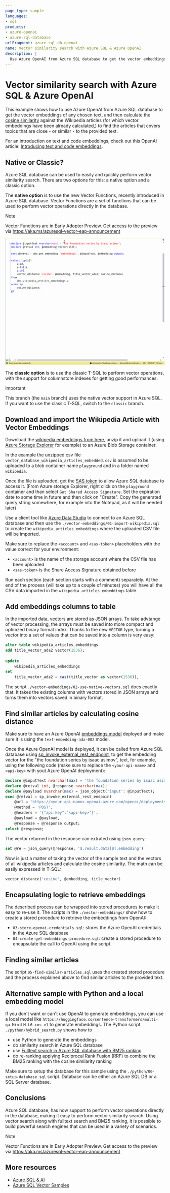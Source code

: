 ```yaml
---
page_type: sample
languages:
- sql
products:
- azure-openai
- azure-sql-database
urlFragment: azure-sql-db-openai
name: Vector similarity search with Azure SQL & Azure OpenAI
description: |
  Use Azure OpenAI from Azure SQL database to get the vector embeddings of any chosen text, and then calculate the cosine similarity to find related topics
---
```


# Vector similarity search with Azure SQL & Azure OpenAI

This example shows how to use Azure OpenAI from Azure SQL database to get the vector embeddings of any chosen text, and then calculate the [cosine similarity](https://learn.microsoft.com/en-us/azure/storage/common/storage-sas-overview) against the Wikipedia articles (for which vector embeddings have been already calculated,) to find the articles that covers topics that are close - or similar - to the provided text.

For an introduction on text and code embeddings, check out this OpenAI article: [Introducing text and code embeddings](https://openai.com/blog/introducing-text-and-code-embeddings).

## Native or Classic?

Azure SQL database can be used to easily and quickly perform vector similarity search. There are two options for this: a native option and a classic option.

The **native option** is to use the new Vector Functions, recently introduced in Azure SQL database. Vector Functions are a set of functions that can be used to perform vector operations directly in the database. 

> [!NOTE]  
> Vector Functions are in Early Adopter Preview. Get access to the preview via https://aka.ms/azuresql-vector-eap-announcement

![](_assets/azure-sql-cosine-similarity-vector-type.gif)

The **classic option** is to use the classic T-SQL to perform vector operations, with the support for columnstore indexes for getting good performances.

> [!IMPORTANT]  
> This branch (the `main` branch) uses the native vector support in Azure SQL. If you want to use the classic T-SQL, switch to the `classic` branch.

## Download and import the Wikipedia Article with Vector Embeddings

Download the [wikipedia embeddings from here](https://cdn.openai.com/API/examples/data/vector_database_wikipedia_articles_embedded.zip), unzip it and upload it (using [Azure Storage Explorer](https://learn.microsoft.com/azure/vs-azure-tools-storage-manage-with-storage-explorer?tabs=windows) for example) to an Azure Blob Storage container.

In the example the unzipped csv file `vector_database_wikipedia_articles_embedded.csv` is assumed to be uploaded to a blob container name `playground` and in a folder named `wikipedia`.

Once the file is uploaded, get the [SAS token](https://learn.microsoft.com/azure/storage/common/storage-sas-overview) to allow Azure SQL database to access it. (From Azure storage Explorer, right click on the `playground` container and than select `Get Shared Access Signature`. Set the expiration date to some time in future and then click on "Create". Copy the generated query string somewhere, for example into the Notepad, as it will be needed later)

Use a client tool like [Azure Data Studio](https://azure.microsoft.com/products/data-studio/) to connect to an Azure SQL database and then use the `./vector-embeddings/01-import-wikipedia.sql` to create the `wikipedia_articles_embeddings` where the uploaded CSV file will be imported.

Make sure to replace the `<account>` and `<sas-token>` placeholders with the value correct for your environment:

- `<account>` is the name of the storage account where the CSV file has been uploaded
- `<sas-token>` is the Share Access Signature obtained before

Run each section (each section starts with a comment) separately. At the end of the process (will take up to a couple of minutes) you will have all the CSV data imported in the `wikipedia_articles_embeddings` table.

## Add embeddings columns to table

In the imported data, vectors are stored as JSON arrays. To take advtange of vector processing, the arrays must be saved into more compact and optimzed binary format index. Thanks to the new `VECTOR` type, turning a vector into a set of values that can be saved into a column is very easy:

```sql
alter table wikipedia_articles_embeddings
add title_vector_ada2 vector(1536);

update 
    wikipedia_articles_embeddings
set 
    title_vector_ada2 = cast(title_vector as vector(1536)),
```

The script `./vector-embeddings/02-use-native-vectors.sql` does exactly that. It takes the existing columns with vectors stored in JSON arrays and turns them into vectors saved in binary format.

## Find similar articles by calculating cosine distance

Make sure to have an Azure OpenAI [embeddings model](https://learn.microsoft.com/azure/cognitive-services/openai/concepts/models#embeddings-models) deployed and make sure it is using the `text-embedding-ada-002` model.

Once the Azure OpenAI model is deployed, it can be called from Azure SQL database using [sp_invoke_external_rest_endpoint](https://learn.microsoft.com/sql/relational-databases/system-stored-procedures/sp-invoke-external-rest-endpoint-transact-sql), to get the embedding vector for the "the foundation series by isaac asimov", text, for example, using the following code (make sure to replace the `<your-api-name>` and `<api-key>` with yout Azure OpenAI deployment):

```sql
declare @inputText nvarchar(max) = 'the foundation series by isaac asimov';
declare @retval int, @response nvarchar(max);
declare @payload nvarchar(max) = json_object('input': @inputText);
exec @retval = sp_invoke_external_rest_endpoint
    @url = 'https://<your-api-name>.openai.azure.com/openai/deployments/<deployment-id>/embeddings?api-version=2023-03-15-preview',
    @method = 'POST',
    @headers = '{"api-key":"<api-key>"}',
    @payload = @payload,
    @response = @response output;
select @response;
```

The vector returned in the response can extrated using `json_query`:

```sql
set @re = json_query(@response, '$.result.data[0].embedding')
```

Now is just a matter of taking the vector of the sample text and the vectors of all wikipedia articles and calculate the cosine similarity. The math can be easily expressed in T-SQL:

```sql
vector_distance('cosine', @embedding, title_vector) 
```

## Encapsulating logic to retrieve embeddings

The described process can be wrapped into stored procedures to make it easy to re-use it. The scripts in the `./vector-embeddings/` show how to create a stored procedure to retrieve the embeddings from OpenAI:

- `03-store-openai-credentials.sql`: stores the Azure OpenAI credentials in the Azure SQL database
- `04-create-get-embeddings-procedure.sql`: create a stored procedure to encapsulate the call to OpenAI using the script. 

## Finding similar articles

The script `05-find-similar-articles.sql` uses the created stored procedure and the process explained above to find similar articles to the provided text. 

## Alternative sample with Python and a local embedding model

If you don't want or can't use OpenAI to generate embeddings, you can use a local model like `https://huggingface.co/sentence-transformers/multi-qa-MiniLM-L6-cos-v1` to generate embeddings. The Python script `./python/hybrid_search.py` shows how to 

- use Python to generate the embeddings 
- do similarity search in Azure SQL database
- use [Fulltext search in Azure SQL database with BM25 ranking](https://learn.microsoft.com/en-us/sql/relational-databases/search/limit-search-results-with-rank?view=sql-server-ver16#ranking-of-freetexttable)
- do re-ranking applying Reciprocal Rank Fusion (RRF) to combine the BM25 ranking with the cosine similarity ranking

Make sure to setup the database for this sample using the `./python/00-setup-database.sql` script. Database can be either an Azure SQL DB or a SQL Server database.

## Conclusions

Azure SQL database, has now support to perform vector operations directly in the database, making it easy to perform vector similarity search. Using vector search along with fulltext search and BM25 ranking, it is possible to build powerful search engines that can be used in a variety of scenarios. 

> [!NOTE]  
> Vector Functions are in Early Adopter Preview. Get access to the preview via https://aka.ms/azuresql-vector-eap-announcement

## More resources

- [Azure SQL & AI](https://aka.ms/sql-ai)
- [Azure SQL Vector Samples](https://github.com/Azure-Samples/azure-sql-db-vector-search)
